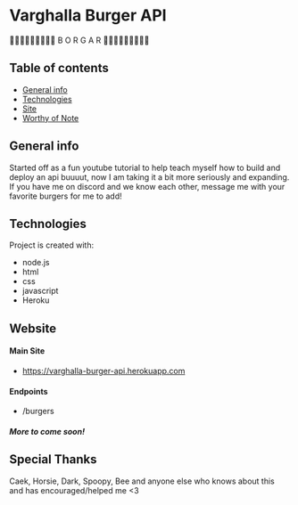 # Varghalla Burger API
🍔🍔🍔🍔🍔🍔🍔🍔🍔 B O R G A R 🍔🍔🍔🍔🍔🍔🍔🍔🍔

## Table of contents
* [General info](#general-info)
* [Technologies](#technologies)
* [Site](#website)
* [Worthy of Note](#Special-Thanks)

## General info
Started off as a fun youtube tutorial to help teach myself how to build and deploy an api buuuut, now I am taking it a bit more seriously and expanding. If you have me on discord and we know each other, message me with your favorite burgers for me to add!
	
## Technologies
Project is created with:
* node.js
* html
* css
* javascript
* Heroku
	

## Website 
#### Main Site
* https://varghalla-burger-api.herokuapp.com
#### Endpoints
* /burgers
##### More to come soon!
## Special Thanks 
Caek, Horsie, Dark, Spoopy, Bee and anyone else who knows about this and has encouraged/helped me <3

